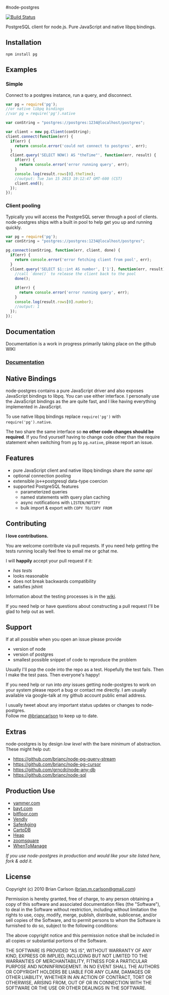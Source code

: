 #node-postgres

[![Build Status](https://secure.travis-ci.org/brianc/node-postgres.png?branch=master)](http://travis-ci.org/brianc/node-postgres)

PostgreSQL client for node.js.  Pure JavaScript and native libpq bindings.

## Installation

    npm install pg
       
## Examples

### Simple

Connect to a postgres instance, run a query, and disconnect.

```javascript
var pg = require('pg'); 
//or native libpq bindings
//var pg = require('pg').native

var conString = "postgres://postgres:1234@localhost/postgres";

var client = new pg.Client(conString);
client.connect(function(err) {
  if(err) {
    return console.error('could not connect to postgres', err);
  }
  client.query('SELECT NOW() AS "theTime"', function(err, result) {
    if(err) {
      return console.error('error running query', err);
    }
    console.log(result.rows[0].theTime);
    //output: Tue Jan 15 2013 19:12:47 GMT-600 (CST)
    client.end();
  });
});

```

### Client pooling

Typically you will access the PostgreSQL server through a pool of clients.  node-postgres ships with a built in pool to help get you up and running quickly.

```javascript
var pg = require('pg');
var conString = "postgres://postgres:1234@localhost/postgres";

pg.connect(conString, function(err, client, done) {
  if(err) {
  	return console.error('error fetching client from pool', err);
  }
  client.query('SELECT $1::int AS numbor', ['1'], function(err, result) {
    //call `done()` to release the client back to the pool
    done();
    
    if(err) {
      return console.error('error running query', err);
    }
    console.log(result.rows[0].numbor);
    //output: 1
  });
});

```

## Documentation

Documentation is a work in progress primarily taking place on the github WIKI

### [Documentation](https://github.com/brianc/node-postgres/wiki)

## Native Bindings

node-postgres contains a pure JavaScript driver and also exposes JavaScript bindings to libpq.  You can use either interface.  I personally use the JavaScript bindings as the are quite fast, and I like having everything implemented in JavaScript.

To use native libpq bindings replace `require('pg')` with `require('pg').native`.

The two share the same interface so __no other code changes should be required__.  If you find yourself having to change code other than the require statement when switching from `pg` to `pg.native`, please report an issue.

## Features

* pure JavaScript client and native libpq bindings share _the same api_
* optional connection pooling
* extensible js<->postgresql data-type coercion
* supported PostgreSQL features
  * parameterized queries
  * named statements with query plan caching
  * async notifications with `LISTEN/NOTIFY`
  * bulk import & export with `COPY TO/COPY FROM`

## Contributing

__I love contributions.__

You are welcome contribute via pull requests.  If you need help getting the tests running locally feel free to email me or gchat me.

I will __happily__ accept your pull request if it:
- _has tests_
- looks reasonable
- does not break backwards compatibility
- satisfies jshint

Information about the testing processes is in the [wiki](https://github.com/brianc/node-postgres/wiki/Testing).

If you need help or have questions about constructing a pull request I'll be glad to help out as well.

## Support

If at all possible when you open an issue please provide
- version of node
- version of postgres
- smallest possible snippet of code to reproduce the problem

Usually I'll pop the code into the repo as a test.  Hopefully the test fails.  Then I make the test pass.  Then everyone's happy!


If you need help or run into _any_ issues getting node-postgres to work on your system please report a bug or contact me directly.  I am usually available via google-talk at my github account public email address.

I usually tweet about any important status updates or changes to node-postgres.  
Follow me [@briancarlson](https://twitter.com/briancarlson) to keep up to date.


## Extras

node-postgres is by design _low level_ with the bare minimum of abstraction.  These might help out:

- https://github.com/brianc/node-pg-query-stream
- https://github.com/brianc/node-pg-cursor
- https://github.com/grncdr/node-any-db
- https://github.com/brianc/node-sql


## Production Use
* [yammer.com](http://www.yammer.com)
* [bayt.com](http://bayt.com)
* [bitfloor.com](https://bitfloor.com)
* [Vendly](http://www.vend.ly)
* [SaferAging](http://www.saferaging.com)
* [CartoDB](http://www.cartodb.com)
* [Heap](https://heapanalytics.com)
* [zoomsquare](http://www.zoomsquare.com/)
* [WhenToManage](http://www.whentomanage.com)

_If you use node-postgres in production and would like your site listed here, fork & add it._


## License

Copyright (c) 2010 Brian Carlson (brian.m.carlson@gmail.com)

 Permission is hereby granted, free of charge, to any person obtaining a copy
 of this software and associated documentation files (the "Software"), to deal
 in the Software without restriction, including without limitation the rights
 to use, copy, modify, merge, publish, distribute, sublicense, and/or sell
 copies of the Software, and to permit persons to whom the Software is
 furnished to do so, subject to the following conditions:

 The above copyright notice and this permission notice shall be included in
 all copies or substantial portions of the Software.

 THE SOFTWARE IS PROVIDED "AS IS", WITHOUT WARRANTY OF ANY KIND, EXPRESS OR
 IMPLIED, INCLUDING BUT NOT LIMITED TO THE WARRANTIES OF MERCHANTABILITY,
 FITNESS FOR A PARTICULAR PURPOSE AND NONINFRINGEMENT. IN NO EVENT SHALL THE
 AUTHORS OR COPYRIGHT HOLDERS BE LIABLE FOR ANY CLAIM, DAMAGES OR OTHER
 LIABILITY, WHETHER IN AN ACTION OF CONTRACT, TORT OR OTHERWISE, ARISING FROM,
 OUT OF OR IN CONNECTION WITH THE SOFTWARE OR THE USE OR OTHER DEALINGS IN
 THE SOFTWARE.
